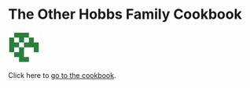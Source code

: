 # The Other Hobbs Family Cookbook

![The Other Hobbs Family Cookbook](extras/OtherHobbsFamilyCookbook.svg "The Other Hobbs Family Cookbook")

Click here to [go to the cookbook](https://craigahobbs.github.io/markdown-book/#id=Introduction&categories.0=Introduction&categories.1=Recipes&url=https://craigahobbs.github.io/other-hobbs-family-cookbook/OtherHobbsFamilyCookbook.json).
